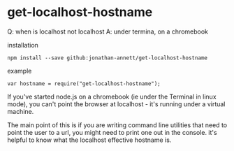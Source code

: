 # get-localhost-hostname

Q: when is localhost not localhost
A: under termina, on a chromebook



installation

    npm install --save github:jonathan-annett/get-localhost-hostname


example

    var hostname = require("get-localhost-hostname");
    
    
If you've started node.js on a chromebook (ie under the Terminal in linux mode), you can't point the browser at localhost - it's running under a virtual machine.

The main point of this is if you are writing command line utilities that need to point the user to a url, you might need to print one out in the console. it's helpful to know what the localhost effective hostname is.
